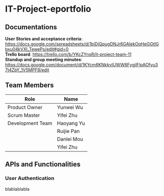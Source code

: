 # IT-Project-eportfolio
## Documentations
**User Stories and acceptance criteria**: https://docs.google.com/spreadsheets/d/1bjDjQpugDNJr6GAIekOqHeGGtIGbxu04kVXI_TewePs/edit#gid=0  
**Trello board**: https://trello.com/b/YKcZYnsR/it-project-team-11  
**Standup and group meeting minutes**: https://docs.google.com/document/d/1KYcm6KNkkvIUWW6FygjlFlpAOfyu37t4ZbY_1V5MPF8/edit  
## Team Members  
| Role | Name |
| ----------- | ----------- |
| Product Owner | Yunwei Wu |
| Scrum Master | Yifei Zhu |
| Development Team | Haoyang Yu |
| | Ruijie Pan
| | Danlei Mou
| | Yifei Zhu
## APIs and Functionalities
### User Authentication
blablablabla

